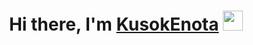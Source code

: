 ### <h1 align="center">Hi there, I'm <a href="https://github.com/KusokEnota" target="_blank">KusokEnota</a> <img src="https://github.com/blackcater/blackcater/raw/main/images/Hi.gif" height="32"/></h1>

<!--
**KusokEnota/KusokEnota** is a ✨ _special_ ✨ repository because its `README.md` (this file) appears on your GitHub profile.

Here are some ideas to get you started:

- 🔭 I’m currently working on ...
- 🌱 I’m currently learning ...
- 👯 I’m looking to collaborate on ...
- 🤔 I’m looking for help with ...
- 💬 Ask me about ...
- 📫 How to reach me: ...
- 😄 Pronouns: ...
- ⚡ Fun fact: ...
-->

